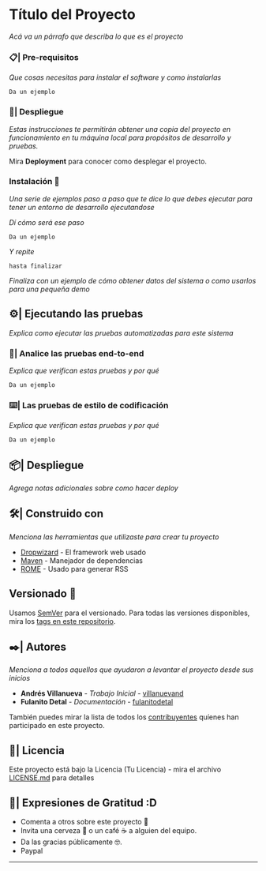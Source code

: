 # Título del Proyecto

_Acá va un párrafo que describa lo que es el proyecto_

### 📋| Pre-requisitos 

_Que cosas necesitas para instalar el software y como instalarlas_

```
Da un ejemplo
```

### 🚀| Despliegue

_Estas instrucciones te permitirán obtener una copia del proyecto en funcionamiento en tu máquina local para propósitos de desarrollo y pruebas._

Mira **Deployment** para conocer como desplegar el proyecto.

### Instalación 🔧

_Una serie de ejemplos paso a paso que te dice lo que debes ejecutar para tener un entorno de desarrollo ejecutandose_

_Dí cómo será ese paso_

```
Da un ejemplo
```

_Y repite_

```
hasta finalizar
```

_Finaliza con un ejemplo de cómo obtener datos del sistema o como usarlos para una pequeña demo_

## ⚙️| Ejecutando las pruebas 

_Explica como ejecutar las pruebas automatizadas para este sistema_

### 🔩| Analice las pruebas end-to-end 

_Explica que verifican estas pruebas y por qué_

```
Da un ejemplo
```

### ⌨️| Las pruebas de estilo de codificación 

_Explica que verifican estas pruebas y por qué_

```
Da un ejemplo
```

## 📦| Despliegue

_Agrega notas adicionales sobre como hacer deploy_

## 🛠️| Construido con 

_Menciona las herramientas que utilizaste para crear tu proyecto_

* [Dropwizard](http://www.dropwizard.io/1.0.2/docs/) - El framework web usado
* [Maven](https://maven.apache.org/) - Manejador de dependencias
* [ROME](https://rometools.github.io/rome/) - Usado para generar RSS

## Versionado 📌

Usamos [SemVer](http://semver.org/) para el versionado. Para todas las versiones disponibles, mira los [tags en este repositorio](https://github.com/tu/proyecto/tags).

## ✒️| Autores 

_Menciona a todos aquellos que ayudaron a levantar el proyecto desde sus inicios_

* **Andrés Villanueva** - *Trabajo Inicial* - [villanuevand](https://github.com/villanuevand)
* **Fulanito Detal** - *Documentación* - [fulanitodetal](#fulanito-de-tal)

También puedes mirar la lista de todos los [contribuyentes](https://github.com/your/project/contributors) quíenes han participado en este proyecto. 

## 📄| Licencia 

Este proyecto está bajo la Licencia (Tu Licencia) - mira el archivo [LICENSE.md](LICENSE.md) para detalles

## 🎁| Expresiones de Gratitud :D

* Comenta a otros sobre este proyecto 📢
* Invita una cerveza 🍺 o un café ☕ a alguien del equipo. 
* Da las gracias públicamente 🤓.
* Paypal


---